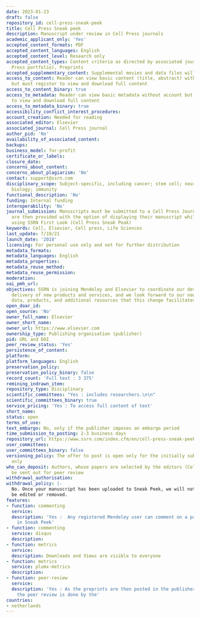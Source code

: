 ```yaml
---
date: 2023-01-23
draft: false
repository_id: cell-press-sneak-peek
title: Cell Press Sneak peek
description: Manuscript under review in Cell Press journals
academic_applicant_only: 'Yes'
accepted_content_formats: PDF
accepted_content_languages: English
accepted_content_level: Research only
accepted_content_types: Content criteria as directed by associated journal(s) (Cell
  Press portfolio), Preprints
accepted_supplementary_content: Supplemental movies and data files will not be posted.
access_to_content: Reader can view basic content (title, abstract) without account
  but must register to view and download full content
access_to_content_binary: true
access_to_metadata: Reader can view basic metadata without account but must register
  to view and download full content
access_to_metadata_binary: true
accessibility_conflict_interest_procedures:
account_creation: Needed for reading
associated_editor: Elsevier
associated_journal: Cell Press journal
author_pid: 'No'
availability_of_associated_content:
backups:
business_model: for-profit
certificate_or_labels:
closure_date:
concerns_about_content:
concerns_about_plagiarism: 'No'
contact: support@ssrn.com
disciplinary_scope: Subject-specific, including cancer; stem cell; neuron; cell development;
  biology; immunity
functional_description: 'No'
funding: Internal funding
interoperability: 'No'
journal_submission: Manuscripts must be submitted to a Cell Press Journal first, authors
  are then provided with the option of displaying their manuscript while under review
  using SSRN First Look (Cell Press Sneak Peak)
keywords: Cell, Elsevier, Cell press, Life Sciences
last_update: 7/19/21
launch_date: '2018'
licensing: For personal use only and not for further distribution
metadata_formats:
metadata_languages: English
metadata_properties:
metadata_reuse_method:
metadata_reuse_permission:
moderation:
oai_pmh_url:
objectives: SSRN is joining Mendeley and Elsevier to coordinate our development and
  delivery of new products and services, and we look forward to our new access to
  data, products, and additional resources that this change facilitates
open_doar_id:
open_source: 'No'
owner_full_name: Elsevier
owner_short_name:
owner_url: https://www.elsevier.com
ownership_type: Publishing organisation (publisher)
pid: URL and DOI
peer_review_status: 'Yes'
persistence_of_content:
platform:
platform_languages: English
preservation_policy:
preservation_policy_binary: false
record_count: 'Full text : 3 375'
remining_indrawn_item:
repository_type: Disciplinary
scientific_committees: "Yes : includes researchers.\n\n"
scientific_committees_binary: true
service_pricing: 'Yes : To access full content of text'
short_name:
status: open
terms_of_use:
text_embargo: No, only if the publisher imposes an embargo period
time_submission_to_posting: 2-3 business days
repository_url: https://www.ssrn.com/index.cfm/en/cell-press-sneak-peek/
user_committees:
user_committees_binary: false
versioning_policy: The offer to post is open only for the initially submitted manuscript
  only
who_can_deposit: Authors, whose papers are selected by the editors (Cell Press ) to
  be sent out for peer review
withdrawal_authorisation:
withdrawal_policy: |-
  No. Once your manuscript has been uploaded to Sneak Peek, we will notify you and you will have 24 hours to request any corrections or removal of your manuscript. After this period, the posting cannot
  be edited or removed.
features:
- function: commenting
  service:
  description: 'Yes :  Any registered Mendeley user can comment on a paper posted
    in Sneak Peek'
- function: commenting
  service: disqus
  description:
- function: metrics
  service:
  description: Downloads and Views are visible to everyone
- function: metrics
  service: plumx-metrics
  description:
- function: peer-review
  service:
  description: 'Yes : As the preprints are then posted in the publisher''s journals,
    the peer review is done by the'
countries:
- netherlands
---
```



